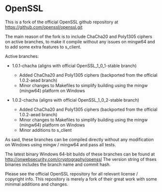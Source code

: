 OpenSSL
================

This is a fork of the official OpenSSL github repository at https://github.com/openssl/openssl.git

The main reason of the fork is to include ChaCha20 and Poly1305 ciphers on active branches, to make it compile without any issues on mingw64 and to add some extra features to s_client.

Active branches:
* 1.0.1-chacha (aligns with official OpenSSL_1_0_1-stable branch)
  * Added ChaCha20 and Poly1305 ciphers (backported from the official 1.0.2-aead branch)
  * Minor changes to Makefiles to simplify building using the mingw (mingw64) platform on Windows

* 1.0.2-chacha (aligns with official OpenSSL_1_0_2-stable branch)
  * Added ChaCha20 and Poly1305 ciphers (backported from the official 1.0.2-aead branch)
  * Minor changes to Makefiles to simplify building using the mingw (mingw64) platform on Windows
  * Minor additions to s_client

As said, these branches can be compiled directly without any modification on Windows using mingw / mingw64 and pass all tests.

The latest binary Windows 64-bit builds of these branches can be found at http://onwebsecurity.com/cryptography/openssl
The version string of thses binaries includes the branch name and commit hash.

Please see the official OpenSSL repository for all relevant license / copyright info. This repository is merely a fork of their great work with some minimal additions and changes.
